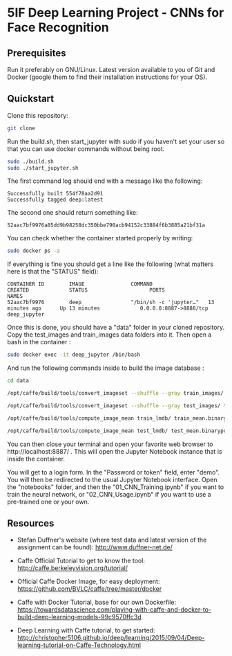 # 5IF Deep Learning Project - CNNs for Face Recognition

## Prerequisites

Run it preferably on GNU/Linux. Latest version available to you of Git and Docker (google them to find their installation instructions for your OS).

## Quickstart

Clone this repository:

```bash
git clone
```

Run the build.sh, then start_jupyter with sudo if you haven't set your user so that you can use docker commands without being root.

```bash
sudo ./build.sh
sudo ./start_jupyter.sh
```

The first command log should end with a message like the following:

```
Successfully built 554f78aa2d91
Successfully tagged deep:latest
```

The second one should return something like:

```
52aac7bf9976a85dd9b98258dc350bbe790acb94152c33884f6b3885a21bf31a
```

You can check whether the container started properly by writing:

```bash
sudo docker ps -a
```

If everything is fine you should get a line like the following (what matters here is that the "STATUS" field):

```
CONTAINER ID        IMAGE               COMMAND                  CREATED             STATUS                    PORTS                    NAMES
52aac7bf9976        deep                "/bin/sh -c 'jupyter…"   13 minutes ago      Up 13 minutes             0.0.0.0:8887->8888/tcp   deep_jupyter

```

Once this is done, you should have a "data" folder in your cloned repository. Copy the test_images and train_images data folders into it. Then open a bash in the container :

```bash
sudo docker exec -it deep_jupyter /bin/bash
```

And run the following commands inside to build the image database :

```bash
cd data

/opt/caffe/build/tools/convert_imageset --shuffle --gray train_images/ posneg.txt train_lmdb

/opt/caffe/build/tools/convert_imageset --shuffle --gray test_images/ testposneg.txt test_lmdb

/opt/caffe/build/tools/compute_image_mean train_lmdb/ train_mean.binaryproto

/opt/caffe/build/tools/compute_image_mean test_lmdb/ test_mean.binaryproto
```

You can then close your terminal and open your favorite web browser to http://localhost:8887/ . This will open the Jupyter Notebook instance that is inside the container.

You will get to a login form. In the "Password or token" field, enter "demo". You will then be redirected to the usual Jupyter Notebook interface. Open the "notebooks" folder, and then the "01_CNN_Training.ipynb" if you want to train the neural network, or "02_CNN_Usage.ipynb" if you want to use a pre-trained one or your own.

## Resources

+ Stefan Duffner's website (where test data and latest version of the assignment can be found):
http://www.duffner-net.de/

+ Caffe Official Tutorial to get to know the tool:
http://caffe.berkeleyvision.org/tutorial/

+ Official Caffe Docker Image, for easy deployment:
https://github.com/BVLC/caffe/tree/master/docker

+ Caffe with Docker Tutorial, base for our own Dockerfile:
https://towardsdatascience.com/playing-with-caffe-and-docker-to-build-deep-learning-models-99c9570ffc3d

+ Deep Learning with Caffe tutorial, to get started:
http://christopher5106.github.io/deep/learning/2015/09/04/Deep-learning-tutorial-on-Caffe-Technology.html
